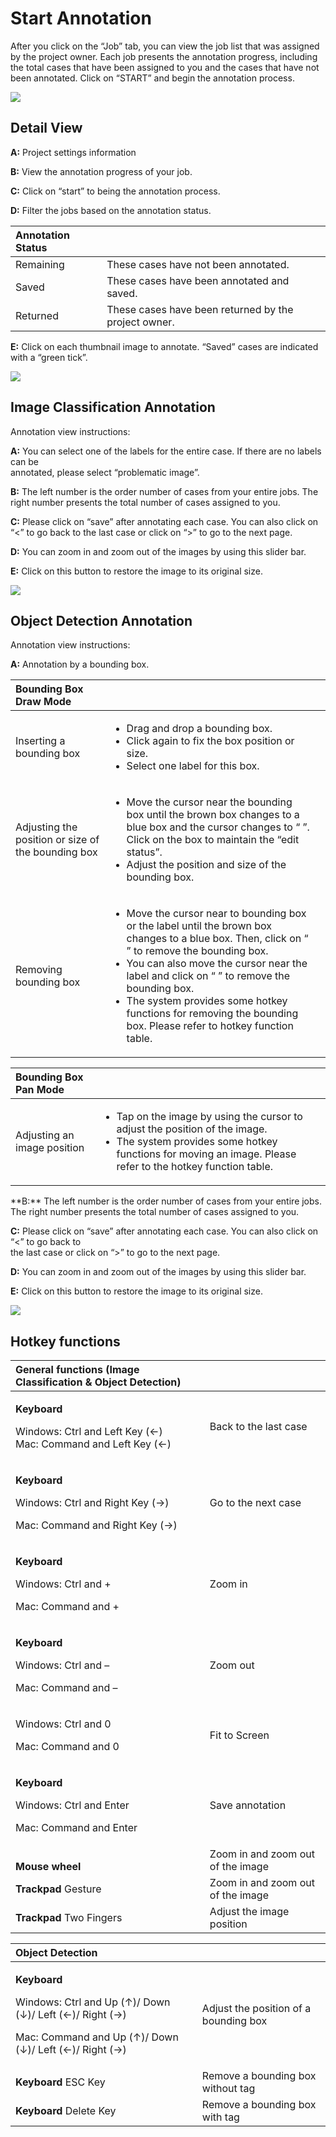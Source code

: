 # Start Annotation

After you click on the “Job” tab, you can view the job list that was assigned by the project owner. Each job presents the annotation progress, including the total cases that have been assigned to you and the cases that have not been annotated. Click on “START” and begin the annotation process.

![](../.gitbook/assets/picture9.png)

## Detail View

**A:** Project settings information 

**B:** View the annotation progress of your job. 

**C:** Click on “start” to being the annotation process. 

**D:** Filter the jobs based on the annotation status.

| Annotation Status |  |
| :--- | :--- |
| Remaining | These cases have not been annotated. |
| Saved | These cases have been annotated and saved. |
| Returned | These cases have been returned by the project owner. |

**E:** Click on each thumbnail image to annotate. “Saved” cases are indicated with a “green tick”.

![](../.gitbook/assets/picture10.png)

## Image Classification Annotation

Annotation view instructions: 

**A:** You can select one of the labels for the entire case. If there are no labels can be  
annotated, please select “problematic image”. 

**B:** The left number is the order number of cases from your entire jobs. The right number presents the total number of cases assigned to you. 

**C:** Please click on “save” after annotating each case. You can also click on “&lt;” to go back to the last case or click on “&gt;” to go to the next page. 

**D:** You can zoom in and zoom out of the images by using this slider bar. 

**E:** Click on this button to restore the image to its original size.

![](../.gitbook/assets/picture11.png)

## Object Detection Annotation

Annotation view instructions: 

**A:** Annotation by a bounding box.

<table>
  <thead>
    <tr>
      <th style="text-align:left">
        <img src="../.gitbook/assets/image (12).png" alt/>Bounding Box Draw Mode</th>
      <th style="text-align:left"></th>
      <th style="text-align:left"></th>
    </tr>
  </thead>
  <tbody>
    <tr>
      <td style="text-align:left">Inserting a bounding box</td>
      <td style="text-align:left">
        <p></p>
        <ul>
          <li>Drag and drop a bounding box.</li>
          <li>Click again to fix the box position or size.</li>
          <li>Select one label for this box.</li>
        </ul>
      </td>
      <td style="text-align:left">
        <img src="../.gitbook/assets/picture14.png" alt/>
        <img src="../.gitbook/assets/picture15.png" alt/>
      </td>
    </tr>
    <tr>
      <td style="text-align:left">Adjusting the position or size of the bounding box</td>
      <td style="text-align:left">
        <p></p>
        <ul>
          <li>Move the cursor near the bounding box until the brown box changes to a
            blue box and the cursor changes to “
            <img src="../.gitbook/assets/picture12.png"
            alt/>”. Click on the box to maintain the “edit status”.</li>
          <li>Adjust the position and size of the bounding box.</li>
        </ul>
      </td>
      <td style="text-align:left">
        <img src="../.gitbook/assets/picture17.png" alt/>
        <img src="../.gitbook/assets/picture18.png" alt/>
      </td>
    </tr>
    <tr>
      <td style="text-align:left">Removing bounding box</td>
      <td style="text-align:left">
        <p></p>
        <ul>
          <li>Move the cursor near to bounding box or the label until the brown box
            changes to a blue box. Then, click on “
            <img src="../.gitbook/assets/picture13.png"
            alt/>” to remove the bounding box.</li>
          <li>You can also move the cursor near the label and click on “
            <img src="../.gitbook/assets/picture13.png"
            alt/>” to remove the bounding box.</li>
          <li>The system provides some hotkey functions for removing the bounding box.
            Please refer to hotkey function table.</li>
        </ul>
      </td>
      <td style="text-align:left">
        <img src="../.gitbook/assets/picture17.png" alt/>
        <img src="../.gitbook/assets/picture20 (1).png" alt/>
      </td>
    </tr>
  </tbody>
</table><table>
  <thead>
    <tr>
      <th style="text-align:left">
        <img src="../.gitbook/assets/image (20).png" alt/>Bounding Box Pan Mode</th>
      <th style="text-align:left"></th>
      <th style="text-align:left"></th>
    </tr>
  </thead>
  <tbody>
    <tr>
      <td style="text-align:left">Adjusting an image position</td>
      <td style="text-align:left">
        <p></p>
        <ul>
          <li>Tap on the image by using the cursor to adjust the position of the image.</li>
          <li>The system provides some hotkey functions for moving an image. Please
            refer to the hotkey function table.</li>
        </ul>
      </td>
      <td style="text-align:left">
        <img src="../.gitbook/assets/picture21.png" alt/>
      </td>
    </tr>
  </tbody>
</table>**B:** The left number is the order number of cases from your entire jobs. The right number presents the total number of cases assigned to you. 

**C:** Please click on “save” after annotating each case. You can also click on “&lt;” to go back to  
the last case or click on “&gt;” to go to the next page. 

**D:** You can zoom in and zoom out of the images by using this slider bar. 

**E:** Click on this button to restore the image to its original size.

![](../.gitbook/assets/picture22.png)

## Hotkey functions

<table>
  <thead>
    <tr>
      <th style="text-align:left">General functions (Image Classification & Object Detection)</th>
      <th style="text-align:left"></th>
    </tr>
  </thead>
  <tbody>
    <tr>
      <td style="text-align:left">
        <p><b>Keyboard </b>
        </p>
        <p>Windows: Ctrl and Left Key (←)
          <br />Mac: Command and Left Key (←)</p>
      </td>
      <td style="text-align:left">Back to the last case</td>
    </tr>
    <tr>
      <td style="text-align:left">
        <p><b>Keyboard </b>
        </p>
        <p>Windows: Ctrl and Right Key (→)</p>
        <p>Mac: Command and Right Key (→)</p>
      </td>
      <td style="text-align:left">Go to the next case</td>
    </tr>
    <tr>
      <td style="text-align:left">
        <p><b>Keyboard </b>
        </p>
        <p>Windows: Ctrl and +</p>
        <p>Mac: Command and +</p>
      </td>
      <td style="text-align:left">Zoom in</td>
    </tr>
    <tr>
      <td style="text-align:left">
        <p><b>Keyboard </b>
        </p>
        <p>Windows: Ctrl and –</p>
        <p>Mac: Command and –</p>
      </td>
      <td style="text-align:left">Zoom out</td>
    </tr>
    <tr>
      <td style="text-align:left">
        <p>Windows: Ctrl and 0</p>
        <p>Mac: Command and 0</p>
      </td>
      <td style="text-align:left">Fit to Screen</td>
    </tr>
    <tr>
      <td style="text-align:left">
        <p><b>Keyboard </b>
        </p>
        <p>Windows: Ctrl and Enter</p>
        <p>Mac: Command and Enter</p>
      </td>
      <td style="text-align:left">Save annotation</td>
    </tr>
    <tr>
      <td style="text-align:left"><b><br />Mouse wheel</b>
      </td>
      <td style="text-align:left">Zoom in and zoom out of the image</td>
    </tr>
    <tr>
      <td style="text-align:left"><b>Trackpad </b>Gesture</td>
      <td style="text-align:left">Zoom in and zoom out of the image</td>
    </tr>
    <tr>
      <td style="text-align:left"><b>Trackpad</b> Two Fingers</td>
      <td style="text-align:left">Adjust the image position</td>
    </tr>
  </tbody>
</table><table>
  <thead>
    <tr>
      <th style="text-align:left">Object Detection</th>
      <th style="text-align:left"></th>
    </tr>
  </thead>
  <tbody>
    <tr>
      <td style="text-align:left">
        <p><b>Keyboard </b>
        </p>
        <p>Windows: Ctrl and Up (↑)/ Down (↓)/ Left (←)/ Right (→)</p>
        <p>Mac: Command and Up (↑)/ Down (↓)/ Left (←)/ Right (→)</p>
      </td>
      <td style="text-align:left">Adjust the position of a bounding box</td>
    </tr>
    <tr>
      <td style="text-align:left"><b>Keyboard</b> ESC Key</td>
      <td style="text-align:left">Remove a bounding box without tag</td>
    </tr>
    <tr>
      <td style="text-align:left"><b>Keyboard</b> Delete Key</td>
      <td style="text-align:left">Remove a bounding box with tag</td>
    </tr>
  </tbody>
</table>